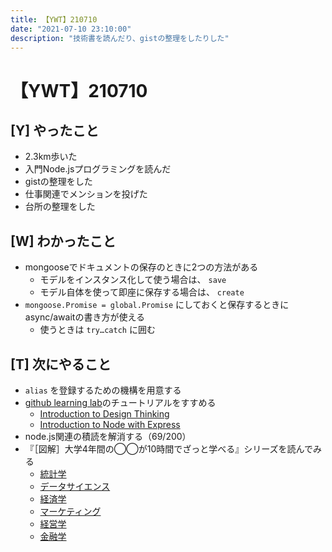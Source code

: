 ```yaml
---
title: 【YWT】210710
date: "2021-07-10 23:10:00"
description: "技術書を読んだり、gistの整理をしたりした"
---
```


# 【YWT】210710

## [Y] やったこと

- 2.3km歩いた
- 入門Node.jsプログラミングを読んだ
- gistの整理をした
- 仕事関連でメンションを投げた
- 台所の整理をした

## [W] わかったこと

- mongooseでドキュメントの保存のときに2つの方法がある
  - モデルをインスタンス化して使う場合は、 `save`
  - モデル自体を使って即座に保存する場合は、 `create`
- `mongoose.Promise = global.Promise` にしておくと保存するときにasync/awaitの書き方が使える
  - 使うときは `try…catch` に囲む

## [T] 次にやること

- `alias` を登録するための機構を用意する
- [github learning lab](https://lab.github.com/githubtraining)のチュートリアルをすすめる
  - [Introduction to Design Thinking](https://lab.github.com/githubtraining/introduction-to-design-thinking)
  - [Introduction to Node with Express](https://lab.github.com/everydeveloper/introduction-to-node-with-express)
- node.js関連の積読を解消する（69/200）
- 『［図解］大学4年間の◯◯が10時間でざっと学べる』シリーズを読んでみる
  - [統計学](https://www.amazon.co.jp/dp/B07PXB4NN9)
  - [データサイエンス](https://www.amazon.co.jp/dp/B07XNW3TQM)
  - [経済学](https://www.amazon.co.jp/dp/B01KNLFHH6)
  - [マーケティング](https://www.amazon.co.jp/dp/B07BNC2SV3)
  - [経営学](https://www.amazon.co.jp/dp/B071SKDF3L)
  - [金融学](https://www.amazon.co.jp/dp/B07BB6Z7FW)
